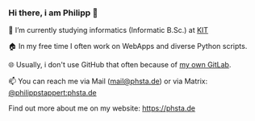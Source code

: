### Hi there, i am Philipp 👋

🌱 I’m currently studying informatics (Informatic B.Sc.) at [KIT](https://kit.edu)

🏠 In my free time I often work on WebApps and diverse Python scripts.

🌐 Usually, i don't use GitHub that often because of [my own GitLab](https://git.phsta.de/philippstappert).

📫 You can reach me via Mail (mail@phsta.de) or via Matrix: [@philippstappert:phsta.de](https://matrix.to/#/@philippstappert:phsta.de)

Find out more about me on my website: https://phsta.de
